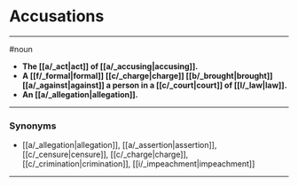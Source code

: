 # Accusations
---
#noun
- **The [[a/_act|act]] of [[a/_accusing|accusing]].**
- **A [[f/_formal|formal]] [[c/_charge|charge]] [[b/_brought|brought]] [[a/_against|against]] a person in a [[c/_court|court]] of [[l/_law|law]].**
- **An [[a/_allegation|allegation]].**
---
### Synonyms
- [[a/_allegation|allegation]], [[a/_assertion|assertion]], [[c/_censure|censure]], [[c/_charge|charge]], [[c/_crimination|crimination]], [[i/_impeachment|impeachment]]
---
